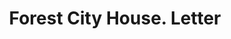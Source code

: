---
doi: 10.7916/D8B00H0B
date_other: '1870'
date_other_textual: 1870-1879
form: correspondence
genre:
- Letters (correspondence)
name:
- Forest City House
object_in_context_url: https://biggert.cul.columbia.edu/items/view/ave_biggert_01284
subject_hierarchical_geographic:
- Cleveland, Ohio, United States
subject_name:
- Forest City House
title: Forest City House. Letter
sort_title: Forest City House. Letter
call_number: ave_biggert_01284
coordinates:
- 41.48222222222223,-81.66972222222223
pid: ave_biggert_01284
identifiers: ave_biggert_01284
thumbnail: https://derivativo-3.library.columbia.edu/iiif/2/ldpd:343092/full/!256,256/0/native.jpg
permalink: "/biggert/ave_biggert_01284/"
layout: iiif-image-page
---